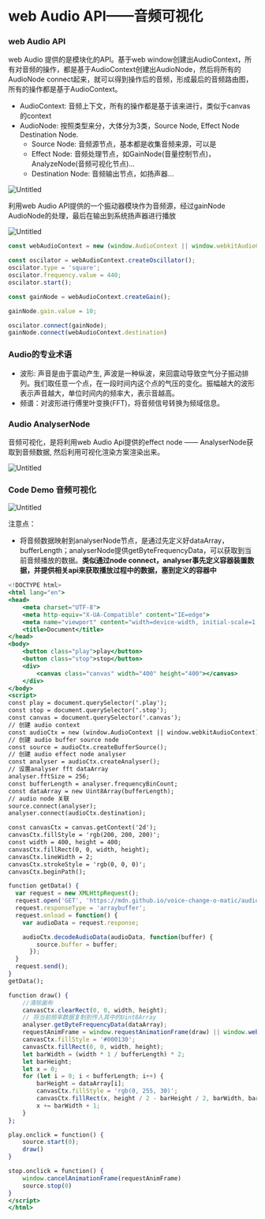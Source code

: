 # web Audio API——音频可视化

### web Audio API

web Audio 提供的是模块化的API。基于web window创建出AudioContext，所有对音频的操作，都是基于AudioContext创建出AudioNode，然后将所有的AudioNode connect起来，就可以得到操作后的音频，形成最后的音频路由图，所有的操作都是基于AudioContext。

- AudioContext: 音频上下文，所有的操作都是基于该来进行，类似于canvas的context
- AudioNode: 按照类型来分，大体分为3类，Source Node, Effect Node Destination Node.
    - Source Node: 音频源节点，基本都是收集音频来源，可以是<Audio>标签， oscillator产生的声音，系统收集到的声音流。
    - Effect Node: 音频处理节点，如GainNode(音量控制节点)， AnalyzeNode(音频可视化节点)...
    - Destination Node: 音频输出节点，如扬声器...

![Untitled](web%20Audio%20API%E2%80%94%E2%80%94%E9%9F%B3%E9%A2%91%E5%8F%AF%E8%A7%86%E5%8C%96%20d18344b92fdc459a873a3f989a7f4818/Untitled.png)

利用web Audio API提供的一个振动器模块作为音频源，经过gainNode AudioNode的处理，最后在输出到系统扬声器进行播放

![Untitled](web%20Audio%20API%E2%80%94%E2%80%94%E9%9F%B3%E9%A2%91%E5%8F%AF%E8%A7%86%E5%8C%96%20d18344b92fdc459a873a3f989a7f4818/Untitled%201.png)

```jsx
const webAudioContext = new (window.AudioContext || window.webkitAudioContext)();

const oscilator = webAudioContext.createOscillator();
oscilator.type = 'square';
oscilator.frequency.value = 440;
oscilator.start();

const gainNode = webAudioContext.createGain();

gainNode.gain.value = 10;

oscilator.connect(gainNode);
gainNode.connect(webAudioContext.destination)
```

### Audio的专业术语

- 波形: 声音是由于震动产生, 声波是一种纵波，来回震动导致空气分子振动排列。我们取任意一个点，在一段时间内这个点的气压的变化。振幅越大的波形表示声音越大，单位时间内的频率大，表示音越高。
- 频谱：对波形进行傅里叶变换(FFT)，将音频信号转换为频域信息。

### Audio AnalyserNode

音频可视化，是将利用web Audio Api提供的effect node —— AnalyserNode获取到音频数据,  然后利用可视化渲染方案渲染出来。

![Untitled](web%20Audio%20API%E2%80%94%E2%80%94%E9%9F%B3%E9%A2%91%E5%8F%AF%E8%A7%86%E5%8C%96%20d18344b92fdc459a873a3f989a7f4818/Untitled%202.png)

### Code Demo 音频可视化

![Untitled](web%20Audio%20API%E2%80%94%E2%80%94%E9%9F%B3%E9%A2%91%E5%8F%AF%E8%A7%86%E5%8C%96%20d18344b92fdc459a873a3f989a7f4818/Untitled%203.png)

注意点：

- 将音频数据映射到analyserNode节点，是通过先定义好dataArray，bufferLength；analyserNode提供getByteFrequencyData，可以获取到当前音频播放的数据。**类似通过node connect，analyser事先定义容器装置数据，并提供相关api来获取播放过程中的数据，塞到定义的容器中**

```jsx
<!DOCTYPE html>
<html lang="en">
<head>
    <meta charset="UTF-8">
    <meta http-equiv="X-UA-Compatible" content="IE=edge">
    <meta name="viewport" content="width=device-width, initial-scale=1.0">
    <title>Document</title>
</head>
<body>
    <button class="play">play</button>
    <button class="stop">stop</button>
    <div>
        <canvas class="canvas" width="400" height="400"></canvas>
    </div>
</body>
<script>
const play = document.querySelector('.play');
const stop = document.querySelector('.stop');
const canvas = document.querySelector('.canvas');
// 创建 audio context
const audioCtx = new (window.AudioContext || window.webkitAudioContext)();
// 创建 audio buffer source node
const source = audioCtx.createBufferSource();
// 创建 audio effect node analyser
const analyser = audioCtx.createAnalyser();
// 设置analyser fft dataArray
analyser.fftSize = 256;
const bufferLength = analyser.frequencyBinCount;
const dataArray = new Uint8Array(bufferLength);
// audio node 关联
source.connect(analyser);
analyser.connect(audioCtx.destination);

const canvasCtx = canvas.getContext('2d');
canvasCtx.fillStyle = 'rgb(200, 200, 200)';
const width = 400, height = 400;
canvasCtx.fillRect(0, 0, width, height);
canvasCtx.lineWidth = 2;
canvasCtx.strokeStyle = 'rgb(0, 0, 0)';
canvasCtx.beginPath();

function getData() {
  var request = new XMLHttpRequest();
  request.open('GET', 'https://mdn.github.io/voice-change-o-matic/audio/concert-crowd.ogg', true);
  request.responseType = 'arraybuffer';
  request.onload = function() {
    var audioData = request.response;

    audioCtx.decodeAudioData(audioData, function(buffer) {
        source.buffer = buffer;
      });
  }
  request.send();
}
getData();

function draw() {
    //清除画布
    canvasCtx.clearRect(0, 0, width, height); 
    // 将当前频率数据复制到传入其中的Uint8Array
    analyser.getByteFrequencyData(dataArray); 
    requestAnimFrame = window.requestAnimationFrame(draw) || window.webkitRequestAnimationFrame(draw);
    canvasCtx.fillStyle = '#000130';
    canvasCtx.fillRect(0, 0, width, height);
    let barWidth = (width * 1 / bufferLength) * 2;
    let barHeight;
    let x = 0;
    for (let i = 0; i < bufferLength; i++) {
        barHeight = dataArray[i];
        canvasCtx.fillStyle = 'rgb(0, 255, 30)';
        canvasCtx.fillRect(x, height / 2 - barHeight / 2, barWidth, barHeight);
        x += barWidth + 1;
    }
};

play.onclick = function() {
    source.start(0);
    draw()
}

stop.onclick = function() {
    window.cancelAnimationFrame(requestAnimFrame)
    source.stop(0)
}
</script>
</html>
```